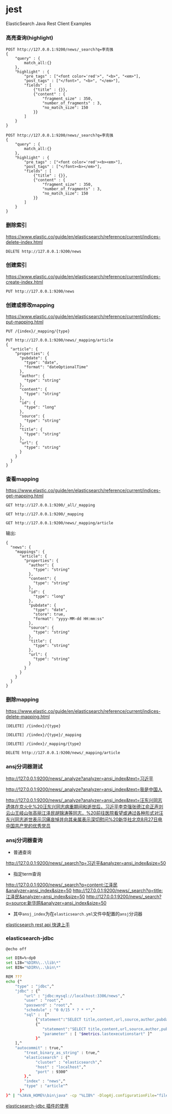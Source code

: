 jest
====

ElasticSearch Java Rest Client Examples

### 高亮查询(highlight)

```
POST http://127.0.0.1:9200/news/_search?q=李克强
{
    "query" : {
        match_all:{}
    },
    "highlight" : {
        "pre_tags" : ["<font color='red'>", "<b>", "<em>"],
        "post_tags" : ["</font>", "<b>", "</em>"],
        "fields" : [
            {"title" : {}},
            {"content" : {
                "fragment_size" : 350,
                "number_of_fragments" : 3,
                "no_match_size": 150
            }}
        ]
    }
}
```

```
POST http://127.0.0.1:9200/news/_search?q=李克强
{
    "query" : {
        match_all:{}
    },
    "highlight" : {
        "pre_tags" : ["<font color='red'><b><em>"],
        "post_tags" : ["</font><b></em>"],
        "fields" : [
            {"title" : {}},
            {"content" : {
                "fragment_size" : 350,
                "number_of_fragments" : 3,
                "no_match_size": 150
            }}
        ]
    }
}
```

### 删除索引

https://www.elastic.co/guide/en/elasticsearch/reference/current/indices-delete-index.html

```
DELETE http://127.0.0.1:9200/news
```

### 创建索引

https://www.elastic.co/guide/en/elasticsearch/reference/current/indices-create-index.html

```
PUT http://127.0.0.1:9200/news
```

### 创建或修改mapping

https://www.elastic.co/guide/en/elasticsearch/reference/current/indices-put-mapping.html

```
PUT /{index}/_mapping/{type}
```

```
PUT http://127.0.0.1:9200/news/_mapping/article
{
  "article": {
    "properties": {
      "pubdate": {
        "type": "date",
        "format": "dateOptionalTime"
      },
      "author": {
        "type": "string"
      },
      "content": {
        "type": "string"
      },
      "id": {
        "type": "long"
      },
      "source": {
        "type": "string"
      },
      "title": {
        "type": "string"
      },
      "url": {
        "type": "string"
      }
    }
  }
}
```

### 查看mapping

https://www.elastic.co/guide/en/elasticsearch/reference/current/indices-get-mapping.html


```
GET http://127.0.0.1:9200/_all/_mapping

GET http://127.0.0.1:9200/_mapping
```

```
GET http://127.0.0.1:9200/news/_mapping/article
```

输出:

```
{
  "news": {
    "mappings": {
      "article": {
        "properties": {
          "author": {
            "type": "string"
          },
          "content": {
            "type": "string"
          },
          "id": {
            "type": "long"
          },
          "pubdate": {
            "type": "date",
            "store": true,
            "format": "yyyy-MM-dd HH:mm:ss"
          },
          "source": {
            "type": "string"
          },
          "title": {
            "type": "string"
          },
          "url": {
            "type": "string"
          }
        }
      }
    }
  }
}
```

### 删除mapping

https://www.elastic.co/guide/en/elasticsearch/reference/current/indices-delete-mapping.html

```
[DELETE] /{index}/{type}

[DELETE] /{index}/{type}/_mapping

[DELETE] /{index}/_mapping/{type}
```

```
DELETE http://127.0.0.1:9200/news/_mapping/article
```

### ansj分词器测试

http://127.0.0.1:9200/news/_analyze?analyzer=ansj_index&text=习近平

http://127.0.0.1:9200/news/_analyze?analyzer=ansj_index&text=我是中国人

http://127.0.0.1:9200/news/_analyze?analyzer=ansj_index&text=汪东兴同志遗体在京火化%20汪东兴同志病重期间和逝世后，习近平李克强张德江俞正声刘云山王岐山张高丽江泽民胡锦涛等同志，%20前往医院看望或通过各种形式对汪东兴同志逝世表示沉痛哀悼并向其亲属表示深切慰问%20新华社北京8月27日电中国共产党的优秀党员

### ansj分词器查询

* 普通查询

http://127.0.0.1:9200/news/_search?q=习近平&analyzer=ansj_index&size=50

* 指定term查询

http://127.0.0.1:9200/news/_search?q=content:江泽民&analyzer=ansj_index&size=50
http://127.0.0.1:9200/news/_search?q=title:江泽民&analyzer=ansj_index&size=50
http://127.0.0.1:9200/news/_search?q=source:新华网&analyzer=ansj_index&size=50

* 其中`ansj_index`为在`elasticsearch.yml`文件中配置的`ansj`分词器

[elasticsearch rest api 快速上手](https://github.com/sxyx2008/elasticsearch/issues/5)

### elasticsearch-jdbc

```bash
@echo off

set DIR=%~dp0
set LIB="%DIR%\..\lib\*"
set BIN="%DIR%\..\bin\*"

REM ???
echo {^
    "type" : "jdbc",^
    "jdbc" : {^
        "url" : "jdbc:mysql://localhost:3306/news",^
        "user" : "root",^
        "password" : "root",^
        "schedule" : "0 0/15 * ? * *",^
        "sql" :  [^
             {"statement":"SELECT title,content,url,source,author,pubdate FROM news"},^
             {^
                "statement":"SELECT title,content,url,source,author,pubdate FROM news where pubdate > ?",^
                "parameter" : [ "$metrics.lastexecutionstart" ]^
             }^
	],^
	"autocommit" : true,^
        "treat_binary_as_string" : true,^
        "elasticsearch" : {^
             "cluster" : "elasticsearch",^
             "host" : "localhost",^
             "port" : 9300^
        },^
        "index" : "news",^
        "type" : "article"^
      }^
}^ | "%JAVA_HOME%\bin\java" -cp "%LIB%" -Dlog4j.configurationFile="file://%DIR%\log4j2.xml" "org.xbib.tools.Runner" "org.xbib.tools.JDBCImporter"
```

[elasticsearch-jdbc 插件的使用](https://github.com/sxyx2008/elasticsearch/issues/3)